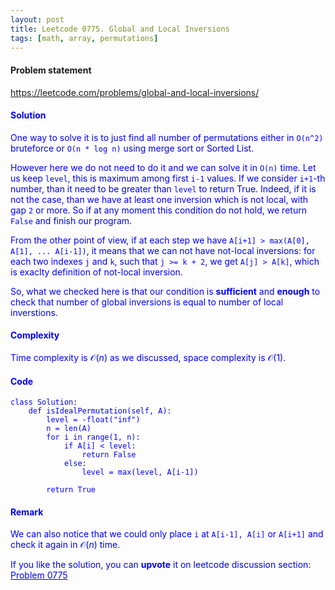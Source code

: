 ```yaml
---
layout: post
title: Leetcode 0775. Global and Local Inversions
tags: [math, array, permutations]
---
```


#### Problem statement
<a href="https://leetcode.com/problems/global-and-local-inversions/"> <font color = blue>https://leetcode.com/problems/global-and-local-inversions/

#### Solution
One way to solve it is to just find all number of permutations either in `O(n^2)` bruteforce  or `O(n * log n)` using merge sort or Sorted List.

However here we do not need to do it and we can solve it in `O(n)` time. Let us keep `level`, this is maximum among first `i-1` values. If we consider `i+1`-th number, than it need to be greater than `level` to return True. Indeed, if it is not the case, than we have at least one inversion which is not local, with gap `2` or more. So if at any moment this condition do not hold, we return `False` and finish our program.

From the other point of view, if at each step we have `A[i+1] > max(A[0], A[1], ... A[i-1])`, it means that we can not have not-local inversions: for each two indexes `j` and `k`, such that `j >= k + 2`, we get `A[j] > A[k]`, which is exaclty definition of not-local inversion.

So, what we checked here is that our condition is **sufficient** and **enough** to check that number of global inversions is equal to number of local inverstions.

#### Complexity
Time complexity is $\mathcal{O}(n)$ as we discussed, space complexity is $\mathcal{O}(1)$.

#### Code

```pyton
class Solution:
    def isIdealPermutation(self, A):
        level = -float("inf")
        n = len(A)
        for i in range(1, n):
            if A[i] < level: 
                return False
            else:
                level = max(level, A[i-1])
                
        return True
```

#### Remark
We can also notice that we could only place `i` at `A[i-1], A[i]` or `A[i+1]` and check it again in $\mathcal{O}(n)$ time.

If you like the solution, you can **upvote** it on leetcode discussion section:<a href="https://leetcode.com/problems/global-and-local-inversions/discuss/1143432/Python-O(n)-math-solution-explained"> <font color = blue>Problem 0775